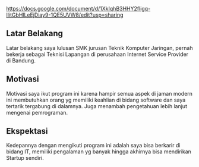 https://docs.google.com/document/d/1XkIqhB3HHY2fligq-IlitGbHlLeEjDiay9-1QE5UVW8/edit?usp=sharing

[//]: # (Ceritakan sedikit tentang latar belakangmu seperti pendidikan terakhir atau pekerjaan sebelumnya)
## Latar Belakang
Latar belakang saya lulusan SMK jurusan Teknik Komputer Jaringan, pernah bekerja sebagai Teknisi Lapangan di perusahaan Internet Service Provider di Bandung.

[//]: # (Motivasi apa yang mendorongmu untuk ikut program coding bootcamp di Hacktiv8?)
## Motivasi
Motivasi saya ikut program ini karena hampir semua aspek di jaman modern ini membutuhkan orang yg memiliki keahlian di bidang software dan saya tertarik tergabung di dalamnya. Juga menambah pengetahuan lebih lanjut mengenai pemrograman.

[//]: # (Beri tahu kami, apa yang ingin kamu dapatkan di Hacktiv8 dan apa yang ingin kamu capai setelah lulus dari sini?)
## Ekspektasi
Kedepannya dengan mengikuti program ini adalah saya bisa berkarir di bidang IT, memiliki pengalaman yg banyak hingga akhirnya bisa mendirikan Startup sendiri.

[//]: # (Apakah ada hal lain yang ingin disampaikan? Bila ada, kamu bebas untuk menuliskannya)
